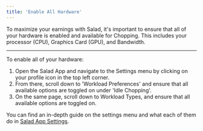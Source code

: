 ```yaml
---
title: 'Enable All Hardware'
---
```


To maximize your earnings with Salad, it's important to ensure that all of your hardware is enabled and available for
Chopping. This includes your processor (CPU), Graphics Card (GPU), and Bandwidth.

---

To enable all of your hardware:

1. Open the Salad App and navigate to the Settings menu by clicking on your profile icon in the top left corner.
2. From there, scroll down to 'Workload Preferences' and ensure that all available options are toggled on under 'Idle
   Chopping'.
3. On the same page, scroll down to Workload Types, and ensure that all available options are toggled on.

You can find an in-depth guide on the settings menu and what each of them do in
[Salad App Settings](/docs/guides/using-salad/salad-app-settings).
